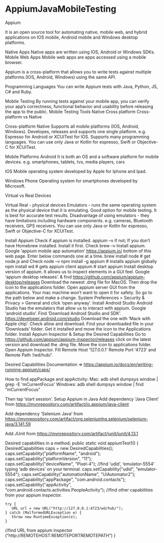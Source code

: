 # AppiumJavaMobileTesting
Appium

It is an open source tool for automating native, mobile web, and hybrid applications on IOS mobile, Android mobile and Windows desktop platforms.

Native Apps
Native apps are written using IOS, Android or Windows SDKs.
Mobile Web Apps
Mobile web apps are apps accessed using a mobile browser.

Appium is a cross-platform that allows you to write tests against multiple platforms.(IOS, Android, Windows) using the same API.

Programming Languages
You can write Appium tests with Java, Python, JS, C# and Ruby.

Mobile Testing
By running tests against your mobile app, you can verify your app’s correctness, functional behavior and usability before releasing the app to the public.
Mobile Testing Tools
Native
Cross platform
Cross-platform vs Native

Cross-platform
Native
Supports all mobile platforms (IOS, Android, Windows).
Developes, releases and supports one single platform. e.g. Espresso for Android or XCUITest for IOS.
Supports many programming languages.
You can use only Java or Kotlin for espresso,
Swift or Objective-C for XCUITest.


Mobile Platforms
Android
It is both an OS and a software platform for mobile devices. e.g. smartphones, tablets, tvs, media players, cars

IOS
Mobile operating system developed by Apple for Iphone and Ipad.

Windows Phone
Operating system for smartphones developed by Microsoft.

Virtual vs Real Devices

Virtual
Real - physical devices
Emulators - runs the same operating system as the physical device that it is emulating. Good option for mobile testing.
It is best for accurate test results.
Disadvantage of using emulators - they have limitations including hardware components. e.g. cameras, Bluetooth receivers, GPS receivers.
You can use only Java or Kotlin for espresso,
Swift or Objective-C for XCUITest.

Install Appium
Check if appium is installed.		appium –v 		if not;
If you don’t have Homebrew installed. Install it first. Check	 brew –v
Install appium.	Google ‘appium mobile app automation’ https://appium.io/ bottom of this web page. Enter below commands one at a time.
brew install node      # get node.js and Check  node –v
npm install -g appium  # installs appium globally
npm install wd         # gets appium client
appium                # start appium
Install desktop version of appium. It allows us to inspect elements in a GUI feel.
Google ‘appium desktop releases’. & find https://github.com/appium/appium-desktop/releases Download the newest .dmg file for MacOS. Then drop the icon to the applications folder.
Open appium server GUI from the applications. Your mac machine won’t want to open it for safety. So go to the path below and make a change. System Preferences > Security & Privacy > General and click ‘open anyway’.
Install Android Studio
Android Studio has the emulators that allow us to interact with appium.
Google ‘android studio’. Find ‘Download Android Studio and SDK’.  https://developer.android.com/studio Download the one with ‘Mack with Apple chip’. Check allow and download.
Find your downloaded file in your ‘Downloads’ folder. Get it installed and move the icon to the Applications folder.
Install Appium Inspector & Setup the Desired Capabilities
Go to https://github.com/appium/appium-inspector/releases  click on the latest version and download the .dmg file.  Move the  icon to applications folder.  
Open Appium Inspector. Fill Remote Host ‘127.0.0.1’ Remote Port ‘4723’ and Remote Path ‘/wd/hub/’.

Desired Capabilities
Documentation => https://appium.io/docs/en/writing-running-appium/caps/

How to find appPackage and appActivity:
Mac: adb shell dumpsys window | grep -E 'mCurrentFocus'
Windows: adb shell dumpsys window | find "mCurrentFocus"

Then tap ‘start session’.
Setup Appium in Java
Add dependency ‘Java Client’ from https://mvnrepository.com/artifact/io.appium/java-client

Add dependency ‘Selenium Java’ from
https://mvnrepository.com/artifact/org.seleniumhq.selenium/selenium-java/3.141.59

Add JUnit from https://mvnrepository.com/artifact/junit/junit/4.13.1

Desired capabilities in a method;
public static void appiumTest1() {
DesiredCapabilities caps = new DesiredCapabilities();
caps.setCapability("platformName", "android");
caps.setCapability("platformVersion", "11");
caps.setCapability("deviceName", "Pixel-4");
//find ‘udid’, ‘emulator-5554’ typing ‘adb devices’ on your terminal.
caps.setCapability("udid", "emulator-5554");
caps.setCapability("automationName", "UiAutomator2");
caps.setCapability("appPackage", "com.android.contacts");
caps.setCapability("appActivity", "com.android.contacts.activities.PeopleActivity");
//find other capabilities from your appium inspector.

    try {
       URL url = new URL("http://127.0.0.1:4723/wd/hub/");
    } catch (MalformedURLException e) {
       throw new RuntimeException(e);
    }
//find URL from appium inspector (“http://REMOTEHOST:REMOTEPORTREMOTEPATH”)
}
